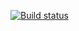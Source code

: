 [![Build status](https://ci.appveyor.com/api/projects/status/7r5o8ta215ua24w3?svg=true)](https://ci.appveyor.com/project/kseniia/veyor-o6pxx)